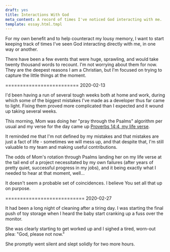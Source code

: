 ```yaml
---
draft: yes
title: Interactions With God
meta_content: A record of times I've noticed God interacting with me.
template: essay.html.tmpl
---
```


For my own benefit and to help counteract my lousy memory, I want to start
keeping track of times I've seen God interacting directly with me, in one way
or another.

There have been a few events that were huge, sprawling, and would take twenty
thousand words to recount. I'm not worrying about them for now. They are the
deepest reasons I am a Christian, but I'm focused on trying to capture the
little things at the moment.


=========================
2020-02-13

I'd been having a run of several tough weeks both at home and work, during
which some of the biggest mistakes I've made as a developer thus far came to
light. Fixing them proved more complicated than I expected and it wound up
taking several weeks.

This morning, Mom was doing her "pray through the Psalms" algorithm per usual
and my verse for the day came up [Proverbs 14:4, my life
verse](https://www.biblegateway.com/passage/?search=Proverbs%2014:4&version=NKJV).

It reminded me that I'm not defined by my mistakes and that mistakes are just a
fact of life - sometimes we will mess up, and that despite that, I'm still
valuable to my team and making useful contributions.

The odds of Mom's rotation through Psalms landing her on my life verse at the
tail end of a project necessitated by my own failures (after years of pretty
quiet, successful progress in my jobs), and it being exactly what I needed to
hear at that moment, well...

It doesn't seem a probable set of coincidences. I believe You set all that up on
purpose.


===========================
2020-02-27

It had been a long night of cleaning after a tiring day. I was starting the
final push of toy storage when I heard the baby start cranking up a fuss over
the monitor.

She was clearly starting to get worked up and I sighed a tired, worn-out plea:
"God, please not now."

She promptly went silent and slept solidly for two more hours.
